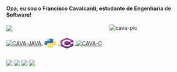 #### Opa, eu sou o Francisco Cavalcanti, estudante de Engenharia de Software!

<div>
  <a href="https://github.com/CavalcantiDev">
  <img height="180em" align="center" src="https://github-readme-stats.vercel.app/api?username=CavalcantiDev&show_icons=true&theme=dark&include_all_commits=true&count_private=true"/>
<img align="right" alt="cava-pic" height="250" width="230" src="https://cdn.discordapp.com/attachments/980265262160945205/980265324010147880/logo.png">
</div>
  <div style="display: inline_block"><br>
  <img align="center" alt="CAVA-JAVA" height="30" width="40" src="https://cdn.jsdelivr.net/gh/devicons/devicon/icons/java/java-original-wordmark.svg">
  <img align="center" alt="CAVA-Python" height="30" width="40" src="https://raw.githubusercontent.com/devicons/devicon/master/icons/python/python-original.svg">
  <img align="center" alt="CAVA-Csharp" height="30" width="40" src="https://raw.githubusercontent.com/devicons/devicon/master/icons/csharp/csharp-original.svg">
<img align="center" alt="CAVA-C" height="30" width="40" src=https://cdn.jsdelivr.net/gh/devicons/devicon/icons/c/c-original.svg>
</div>
  
 ##
  
  <div> 
  <a href="https://www.instagram.com/francisco_lsd/" target="_blank"><img src="https://img.shields.io/badge/-Instagram-%23E4405F?style=for-the-badge&logo=instagram&logoColor=white" target="_blank"></a>
 <a href="https://discord.gg/G5jwJYTwgK" target="_blank"><img src="https://img.shields.io/badge/Discord-7289DA?style=for-the-badge&logo=discord&logoColor=white" target="_blank"></a> 
  <a href = "mailto:franciscodevloper@gmail.com"><img src="https://img.shields.io/badge/-Gmail-%23333?style=for-the-badge&logo=gmail&logoColor=white" target="_blank"></a>
  <a href="https://www.linkedin.com/in/francisco-cavalcanti-40a316221/" target="_blank"><img src="https://img.shields.io/badge/-LinkedIn-%230077B5?style=for-the-badge&logo=linkedin&logoColor=white" target="_blank"></a> 
 
</div>

